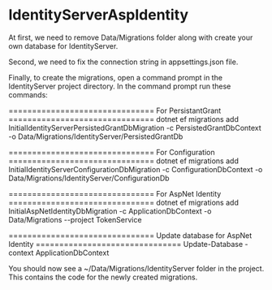 # IdentityServerAspIdentity


At first, we need to remove Data/Migrations folder along with create your own database for IdentityServer.

Second, we need to fix the connection string in appsettings.json file.

Finally, to create the migrations, open a command prompt in the IdentityServer project directory. In the command prompt run these commands:

=============================== For PersistantGrant ===============================
dotnet ef migrations add InitialIdentityServerPersistedGrantDbMigration -c PersistedGrantDbContext -o Data/Migrations/IdentityServer/PersistedGrantDb


=============================== For Configuration ===============================
dotnet ef migrations add InitialIdentityServerConfigurationDbMigration -c ConfigurationDbContext -o Data/Migrations/IdentityServer/ConfigurationDb


=============================== For AspNet Identity ===============================
dotnet ef migrations add InitialAspNetIdentityDbMigration -c ApplicationDbContext -o Data/Migrations --project TokenService



=============================== Update database for AspNet Identity ===============================
Update-Database -context ApplicationDbContext

You should now see a ~/Data/Migrations/IdentityServer folder in the project. This contains the code for the newly created migrations.
